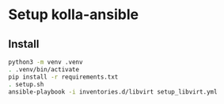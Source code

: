 # Setup kolla-ansible

## Install

```bash
python3 -m venv .venv
. .venv/bin/activate
pip install -r requirements.txt
. setup.sh
ansible-playbook -i inventories.d/libvirt setup_libvirt.yml
```
